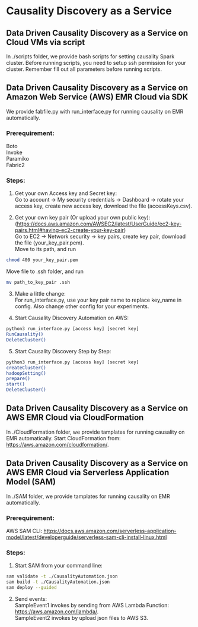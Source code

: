# Causality Discovery as a Service

## Data Driven Causality Discovery as a Service on Cloud VMs via script
In ./scripts folder, we provide bash scripts for setting causality Spark cluster. 
Before running scripts, you need to setup ssh permission for your cluster. Remember fill out all parameters before running scripts.
   

## Data Driven Causality Discovery as a Service on Amazon Web Service (AWS) EMR Cloud via SDK
We provide fabfile.py with run_interface.py for running causality on EMR automatically.
  
### Prerequirement:  
Boto  
Invoke  
Paramiko  
Fabric2  

### Steps:
1. Get your own Access key and Secret key:   
Go to account -> My security credentials -> Dashboard -> rotate your access key, create new access key, download the file (accessKeys.csv).  
  
2. Get your own key pair (Or upload your own public key):  
(https://docs.aws.amazon.com/AWSEC2/latest/UserGuide/ec2-key-pairs.html#having-ec2-create-your-key-pair)   
Go to EC2 -> Network security -> key pairs, create key pair, download the file (your_key_pair.pem).  
Move to its path, and run 
```bash
chmod 400 your_key_pair.pem 
```
Move file to .ssh folder, and run 
```bash
mv path_to_key_pair .ssh  
```
  
3. Make a little change:  
For run_interface.py, use your key pair name to replace key_name in config. Also change other config for your experiments.  
  
4. Start Causality Discovery Automation on AWS: 
```bash
python3 run_interface.py [access key] [secret key]  
RunCausality()  
DeleteCluster()  
```
  
5. Start Causality Discovery Step by Step: 
```bash
python3 run_interface.py [access key] [secret key]  
createCluster()  
hadoopSetting()  
prepare()  
start()  
DeleteCluster()  
```


## Data Driven Causality Discovery as a Service on AWS EMR Cloud via CloudFormation  
In ./CloudFormation folder, we provide tamplates for running causality on EMR automatically. 
Start CloudFormation from: https://aws.amazon.com/cloudformation/.  
  

## Data Driven Causality Discovery as a Service on AWS EMR Cloud via Serverless Application Model (SAM)  
In ./SAM folder, we provide tamplates for running causality on EMR automatically. 
  
### Prerequirement:  
AWS SAM CLI: https://docs.aws.amazon.com/serverless-application-model/latest/developerguide/serverless-sam-cli-install-linux.html  
 
### Steps:
1. Start SAM from your command line: 
```bash
sam validate -t ./CausalityAutomation.json 
sam build -t ./CausalityAutomation.json  
sam deploy --guided
```

2. Send events:  
SampleEvent1 invokes by sending from AWS Lambda Function: https://aws.amazon.com/lambda/.   
SampleEvent2 invokes by upload json files to AWS S3.  
